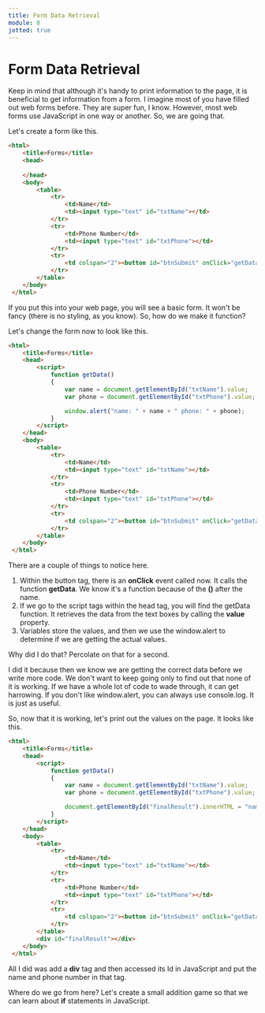 ```yaml
---
title: Form Data Retrieval
module: 8
jotted: true
---
```


# Form Data Retrieval

Keep in mind that although it's handy to print information to the page, it is beneficial to get information from a form. I imagine most of you have filled out web forms before. They are super fun, I know. However, most web forms use JavaScript in one way or another. So, we are going that.

Let's create a form like this.

```html
<html>
    <title>Forms</title>
    <head>
        
    </head>
    <body>
        <table>
            <tr>
                <td>Name</td>
                <td><input type="text" id="txtName"></td>
            </tr>
            <tr>
                <td>Phone Number</td>
                <td><input type="text" id="txtPhone"></td>
            </tr>
            <tr>
                <td colspan="2"><button id="btnSubmit" onClick="getData();">Submit</button></td>
            </tr>
        </table>
    </body>
 </html>
```

If you put this into your web page, you will see a basic form. It won't be fancy (there is no styling, as you know). So, how do we make it function?

Let's change the form now to look like this.

```html
<html>
    <title>Forms</title>
    <head>
        <script>
            function getData()
            {
                var name = document.getElementById("txtName").value;
                var phone = document.getElementById("txtPhone").value;

                window.alert("name: " + name + " phone: " + phone);
            }
        </script>
    </head>
    <body>
        <table>
            <tr>
                <td>Name</td>
                <td><input type="text" id="txtName"></td>
            </tr>
            <tr>
                <td>Phone Number</td>
                <td><input type="text" id="txtPhone"></td>
            </tr>
            <tr>
                <td colspan="2"><button id="btnSubmit" onClick="getData();">Submit</button></td>
            </tr>
        </table>
    </body>
 </html>
```

There are a couple of things to notice here.

1. Within the button tag, there is an **onClick** event called now. It calls the function **getData**. We know it's a function because of the **()** after the name.
2. If we go to the script tags within the head tag, you will find the getData function. It retrieves the data from the text boxes by calling the **value** property.
3. Variables store the values, and then we use the window.alert to determine if we are getting the actual values.

Why did I do that? Percolate on that for a second.

I did it because then we know we are getting the correct data before we write more code. We don't want to keep going only to find out that none of it is working. If we have a whole lot of code to wade through, it can get harrowing. If you don't like window.alert, you can always use console.log. It is just as useful.

So, now that it is working, let's print out the values on the page. It looks like this.

```html
<html>
    <title>Forms</title>
    <head>
        <script>
            function getData()
            {
                var name = document.getElementById("txtName").value;
                var phone = document.getElementById("txtPhone").value;

                document.getElementById("finalResult").innerHTML = "name: " + name + " phone: " + phone;
            }
        </script>
    </head>
    <body>
        <table>
            <tr>
                <td>Name</td>
                <td><input type="text" id="txtName"></td>
            </tr>
            <tr>
                <td>Phone Number</td>
                <td><input type="text" id="txtPhone"></td>
            </tr>
            <tr>
                <td colspan="2"><button id="btnSubmit" onClick="getData();">Submit</button></td>
            </tr>
        </table>
        <div id="finalResult"></div>
    </body>
 </html>
```

All I did was add a **div** tag and then accessed its Id in JavaScript and put the name and phone number in that tag. 

Where do we go from here? Let's create a small addition game so that we can learn about **if** statements in JavaScript.